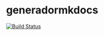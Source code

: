 # generadormkdocs

[![Build Status](https://travis-ci.org/jpcarmona/generadormkdocs.svg?branch=master)](https://travis-ci.org/jpcarmona/generadormkdocs)
